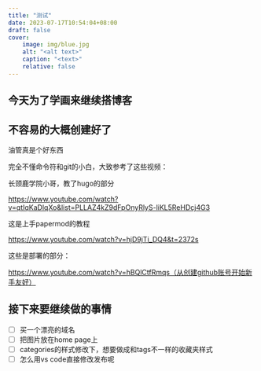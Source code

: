 ```yaml
---
title: "测试"
date: 2023-07-17T10:54:04+08:00
draft: false
cover:
    image: img/blue.jpg
    alt: "<alt text>"
    caption: "<text>"
    relative: false 
---
```


## 今天为了学画来继续搭博客

## 不容易的大概创建好了
油管真是个好东西

完全不懂命令符和git的小白，大致参考了这些视频：

长颈鹿学院小哥，教了hugo的部分

https://www.youtube.com/watch?v=qtIqKaDlqXo&list=PLLAZ4kZ9dFpOnyRlyS-liKL5ReHDcj4G3

这是上手papermod的教程

https://www.youtube.com/watch?v=hjD9jTi_DQ4&t=2372s

这些是部署的部分：

https://www.youtube.com/watch?v=hBQlCtfRmqs（从创建github账号开始新手友好）



## 接下来要继续做的事情

- [ ] 买一个漂亮的域名
- [ ]  把图片放在home page上
- [ ] categories的样式修改下，想要做成和tags不一样的收藏夹样式
- [ ] 怎么用vs code直接修改发布呢
